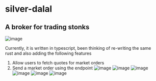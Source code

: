 # silver-dalal
## A broker for trading stonks
![image](https://github.com/tusharxoxoxo/silver-dalal/assets/79051850/4b16b7d6-7c68-4a1a-af4e-cf67efaadcf1)


Currently, it is written in typescript, been thinking of re-writing the same rust and also adding the following features
1. Allow users to fetch quotes for market orders 
2. Send a market order using the endpoint
![image](https://github.com/tusharxoxoxo/silver-dalal/assets/79051850/ccd4646b-50f4-4f66-bf46-33953a429cf7)
![image](https://github.com/tusharxoxoxo/silver-dalal/assets/79051850/5edeb78c-5fa1-474b-9d04-163a03c55bcc)
![image](https://github.com/tusharxoxoxo/silver-dalal/assets/79051850/52aac71e-2a39-4c96-a9be-f1c723b1c0b0)
![image](https://github.com/tusharxoxoxo/silver-dalal/assets/79051850/50b7c964-16a6-46c3-8f13-6825d8368b51)
![image](https://github.com/tusharxoxoxo/silver-dalal/assets/79051850/6c9e103b-d0e8-4482-99a1-180984d9a751)
![image](https://github.com/tusharxoxoxo/silver-dalal/assets/79051850/b793add7-05b1-4f25-8718-7882ae472994)
